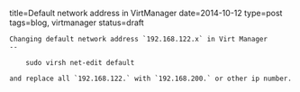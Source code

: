 title=Default network address in VirtManager
date=2014-10-12
type=post
tags=blog, virtmanager
status=draft
~~~~~~
Changing default network address `192.168.122.x` in Virt Manager
--

    sudo virsh net-edit default 
    
and replace all `192.168.122.` with `192.168.200.` or other ip number.